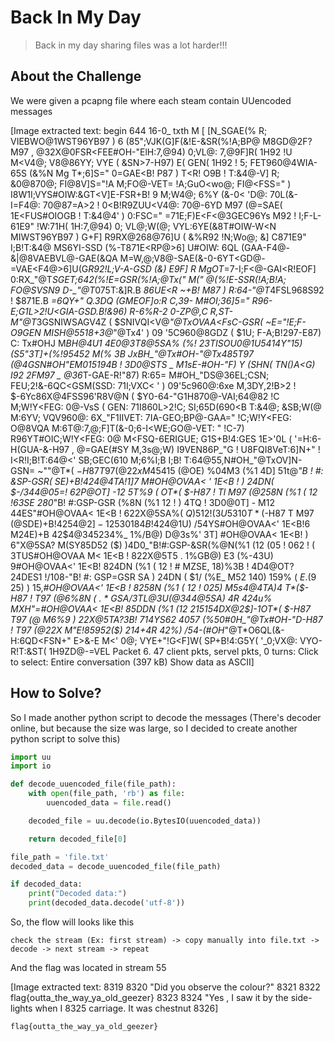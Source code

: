 # Back In My Day
> Back in my day sharing files was a lot harder!!!

## About the Challenge
We were given a pcapng file where each steam contain UUencoded messages


[Image extracted text: begin
644
16-0_
txth
M [ [N_SGAE(%
R; VIEBWO@1WST96YB97 ) 6 (85";VJK(G]F(&!E-&SR(%!A;BP@
M8GD@2F?M97 , @32X@0FSR<FEE#OH-"ElH:7,@94) 0;VL@: 7,@9F]R(
1H92 !U
M<V4@; V8@86YY; VYE ( &SN>7-H97) E( GEN(
1H92 ! 5; FET960@4WIA-65S (&%N
Mg T*;6]S="
0=GAE<B! P87 ) T<R! O9B ! T:&4@-V] R; &0@870@; FI@8V]S="!A
M;FO@-VET=
!A;GuO<wo@; FI@<FSS="
) I8W1I;VYS#OIW:&GT<V]E-FSR+B! 9
M;W4@; 6%Y (&-0< 'D@: 70L(&-I=F4@: 70@87=A>2 ! 0<B!R9ZUU<V4@: 70@-6YD
M97 (@=SAE(
1E<FUS#OIOGB ! T:&4@4' ) 0:FSC="
=71E;F)E<F<@3GEC96Ys
M92 ! I;F-L-61E9" !W:71H(
1H:7,@94) 0; VL@;W(@; VYL:6YE(&8T#OIW-W<N
MIWST96YB97 ) G+F] R9RX@268@76]U ( &%R92 !N;Wo@; &] C871E9"
I;B!T:&4@
MS6YI-SSD (%-T871E<RP@>6] U#OIW: 6QL (GAA-F4@-&|@8VAEBVL@-GAE(&QA
M=W,@;V8@-SAE(&-0-6YT<GD@-=VAE<F4@>6]U(G*R92!L;V-A-GSD (&) E9F] R
MgOT*=7-I;F<@-GAI<R!EOF] 0:RX_"@T*SGET;642(%!E=GSR(%!A;@Tx("
M("
@(%!E-SSR(!A;B!A; FO@SVSN9
D-_"@T*075T:&]R.B
*86UE<R
~+B!
M87 ) R:64-"@T*4FSL968S92 ! $871E.B
*=6QY+"
Q.3DQ (GMEOF]o:R C,39-
M#OI;36]5="
R96-E;G1L>2!U<GIA-GSD.B!&96) R-6%R-2 0-ZP@,C R,ST-
M"@T*3GSNIWSAGV4Z ( $SNIVQI<V@_"@TxOVAA<FsC-GSR(
~E="!E;F-O9GEN
MISH@5518+3@_"@Tx4' ) 09 '5C960@8GDZ ( $1U; F-A;B!297-E87) C:
Tx#OHJ
M*BH@4U1
4E0@3T8@5SA% (%! 23TISOU0@1U5414Y"15)
(S5"3T]+(%!95452
M(%
3B JxBH_"@Tx#OH-_"@Tx485T97 (@4GSN#OH_"EM015194B !
3D0@STS _
M1sE-#OH-"F) Y (SHN( $TN($)A<G) I92
2FM97 _
@36*T-GAE-R!"87) R:65=
M#OH_"DS@36EL;CSN; FEU;2!&-6QC<GSM(SSD: 71I;VXC< ' ) 09'5c960@:6xe
M,3DY,2!B>2 ! $-6Yc86X@4FSS96'R8V@N ( $Y0-64-"G1H870@-VAI;64@82 !C
M;W!Y<FEG:
0@-VsS ( GEN: 71I860L>2!C; SI;65D(690<B
T:&4@; &SB;W(@
M:6YV; VQV960@: 6X_"F1IIVET: 7IA-GEO;BP@-GAA=" !C;W!Y<FEG:
O@8VQA
M:6T@:7,@;F]T(&-0;6-I<WE;GO@-VET:
"
!C-7) R96YT#OIC;W!Y<FEG:
0@
M<FSQ-6ERIGUE; G1S+B!4:GES
1E>'0L ( '=H:6-H(GUA-&-H97 , @=GAE(#SY
M,3s@;W) I9VEN86P_"G ! U8FQI8VeT:6]N+" ! I<R!I;B!T:64@<' SB;GEC(610
M;6%I;B
I;B! T:64@55,N#OH_"@TxOV]N-GSN=
~""@T*( $-H87
T97 ( @22x
M4$5415 (@OE) %04M3 (%1
4D] 51t@_"B ! #: &SP-GSR( SE)+B!42$4@4TA ! 1$]7
M#OH@OVAA< ' 1E<B ! ) 24DN( $-/344@05=! 62P@OT] -12
5T%9 ( OT*( $-H87 ! Tl
M97 (@258N (%1 ( 12 !63SE
280_"B! #:GSP-GSR (%8N (%1
12 ! ) 4TQ ! 3D0@0T] -
M12
44ES"#OH@OVAA<
1E<B ! 622X@5SA%( $Q ) 5%1 _
12 ! (3U5310T*($-H87
T
M97 (@SDE)+B!4254@2$]-12
530184B ! 42$4@1U) /54YS#OH@OVAA<' 1E<B!6
M24E)+B
42$4@345234%_
1%/B@) D@3s%' 3T]
#OH@OVAA<
1E<B! ) 6"X@5SA?
M(SY85D52 ($) )4D0_"B!#:GSP-&SR(%@N(%1 (12
(05 ! 062 ! ( 3TUS#OH@OVAA
M<
1E<B ! 822X@5T5 . 1%GB@) E3 (%-43U) 9#OH@OVAA<' 1E<B! 824DN (%1 ( 12 ! #
MZSE, 18)%3B !
4D4@OT?24DES1
!/108-"B! #: GSP=GSR
SA ) 24DN ( $1/ (%E_
M52
140) 159% ( $E . ($9
25) ) 15,_#OH@OVAA<' 1E<B ! 8258N (%1 ( 12 ! 025)
M5s4@4TA)4
T*($-H87 ! T97 (@6%8N ( . * GSA/3TL@3U(@344@5SA) 4R
424u%
MXH"=#OH@OVAA<
1E<B! 85DDN (%1 (12
215154DX@2$]-1OT*( $-H87
T97 (@
M6%9 ) 22X@5TA?3B! 714YS62
4057 (%50#0H_"@Tx#OH-"D-H87 ! T97 (@22X
M"E!85952($) 214+4R
42%) /54-(#OH_"@T*O6QL(&-H:6QD<FSN+"
E>&-E
M<' 0@; VYE+"!G<F]W(
SP+B!4:G5Y( '_0;VX@: VYO-R!T:&ST(
1H9ZD@-=VEL
Packet 6. 47 client pkts,
servel pkts, 0 turns: Click to select:
Entire conversation (397 kB)
Show data as
ASCII]


## How to Solve?
So I made another python script to decode the messages (There's decoder online, but because the size was large, so I decided to create another python script to solve this)

```python
import uu
import io

def decode_uuencoded_file(file_path):
    with open(file_path, 'rb') as file:
        uuencoded_data = file.read()

    decoded_file = uu.decode(io.BytesIO(uuencoded_data))

    return decoded_file[0]

file_path = 'file.txt'
decoded_data = decode_uuencoded_file(file_path)

if decoded_data:
    print("Decoded data:")
    print(decoded_data.decode('utf-8'))
```

So, the flow will looks like this

```
check the stream (Ex: first stream) -> copy manually into file.txt -> decode -> next stream -> repeat
```

And the flag was located in stream 55


[Image extracted text: 8319
8320
"Did
you observe
the colour?"
8321
8322
flag{outta_the_way_ya_old_geezer}
8323
8324
"Yes ,
I
saw
it by the side-lights
when I
8325
carriage.
It was
chestnut
8326]


```
flag{outta_the_way_ya_old_geezer}
```